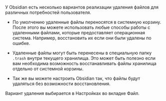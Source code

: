 У Obsidian есть несколько вариантов реализации удаления файлов для различных потребностей пользователя.

- По умолчению удаленные файлы переносятся в системную корзину. После этого вы можете использовать любые способы работы с удаленными файлами, которые предоставляет операционная система. Например, восстановить их если они были удалены по ошибке.

- Удаленные файлы могут быть перенесены в специальную папку  `.trash` внутри текущего хранилища. Это может быть полезно если вам необходима возможность восстанавливать файлы хранилища отдельно от системной корзины.

- Так же вы можете настроить Obsidian так, что файлы будут удаляться без возможности восстановления. 

Вариант удаления выбирается в Настройках во вкладке Файл.